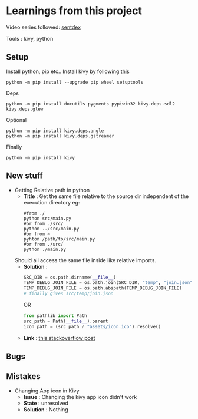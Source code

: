 # Learnings from this project

Video series followed: [sentdex](https://www.youtube.com/playlist?list=PLQVvvaa0QuDfwnDTZWw8H3hN_VRQfq8rF)

Tools : kivy, python

## Setup

Install python, pip etc..
Install kivy by following [this](https://kivy.org/doc/stable/installation/installation-windows.html)

```shell
python -m pip install --upgrade pip wheel setuptools
```

Deps
```shell
python -m pip install docutils pygments pypiwin32 kivy.deps.sdl2 kivy.deps.glew
```

Optional
```shell
python -m pip install kivy.deps.angle
python -m pip install kivy.deps.gstreamer
```

Finally
```shell
python -m pip install kivy
```

## New stuff
+ Getting Relative path in python
    - **Title** : Get the same file relative to the source dir independent of the execution directory
    eg:
        ```shell
        #from ./
        python src/main.py
        #or from ./src/
        python ../src/main.py
        #or from ~
        pyhton /path/to/src/main.py
        #or from ./src/
        python ./main.py
        ```
    Should all access the same file inside like relative imports.
    - **Solution** :
        ```python
        SRC_DIR = os.path.dirname(__file__)
        TEMP_DEBUG_JOIN_FILE = os.path.join(SRC_DIR, "temp", "join.json")
        TEMP_DEBUG_JOIN_FILE = os.path.abspath(TEMP_DEBUG_JOIN_FILE)
        # finally gives src/temp/join.json
        ```
        OR
        ```python
        from pathlib import Path
        src_path = Path(__file__).parent
        icon_path = (src_path / "assets/icon.ico").resolve()
        ```
    - **Link** : [this stackoverflow post](https://stackoverflow.com/a/40416154/8608146)


## Bugs


## Mistakes
+ Changing App icon in Kivy
    - **Issue** : Changing the kivy app icon didn't work
    - **State** : unresolved
    - **Solution** : Nothing
